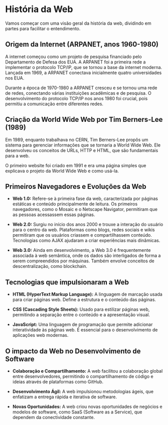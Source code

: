 # História da Web

Vamos começar com uma visão geral da história da web, dividindo em partes para facilitar o entendimento.

## Origem da Internet (ARPANET, anos 1960-1980)

A internet começou como um projeto de pesquisa financiado pelo Departamento de Defesa dos EUA. A ARPANET foi a primeira rede a implementar o protocolo TCP/IP, que se tornou a base da internet moderna. Lançada em 1969, a ARPANET conectava inicialmente quatro universidades nos EUA.

Durante a época de 1970-1980 a ARPANET cresceu e se tornou uma rede de redes, conectando várias instituições acadêmicas e de pesquisa. O desenvolvimento do protocolo TCP/IP nos anos 1980 foi crucial, pois permitiu a comunicação entre diferentes redes.

## Criação da World Wide Web por Tim Berners-Lee (1989)

Em 1989, enquanto trabalhava no CERN, Tim Berners-Lee propôs um sistema para gerenciar informações que se tornaria a World Wide Web. Ele desenvolveu os conceitos de URLs, HTTP e HTML, que são fundamentais para a web.

O primeiro website foi criado em 1991 e era uma página simples que explicava o projeto da World Wide Web e como usá-la.

## Primeiros Navegadores e Evoluções da Web

- **Web 1.0:** Refere-se à primeira fase da web, caracterizada por páginas estáticas e conteúdo principalmente de leitura. Os primeiros navegadores, como o Mosaic e o Netscape Navigator, permitiram que as pessoas acessassem essas páginas.

- **Web 2.0:** Surgiu no início dos anos 2000 e trouxe a interação do usuário para o centro da web. Plataformas como blogs, redes sociais e wikis permitiram que os usuários criassem e compartilhassem conteúdo. Tecnologias como AJAX ajudaram a criar experiências mais dinâmicas.

- **Web 3.0:** Ainda em desenvolvimento, a Web 3.0 é frequentemente associada à web semântica, onde os dados são interligados de forma a serem compreendidos por máquinas. Também envolve conceitos de descentralização, como blockchain.

## Tecnologias que impulsionaram a Web

- **HTML (HyperText Markup Language):** A linguagem de marcação usada para criar páginas web. Define a estrutura e o conteúdo das páginas.

- **CSS (Cascading Style Sheets):** Usado para estilizar páginas web, permitindo a separação entre o conteúdo e a apresentação visual.

- **JavaScript:** Uma linguagem de programação que permite adicionar interatividade às páginas web. É essencial para o desenvolvimento de aplicações web modernas.

## O impacto da Web no Desenvolvimento de Software

- **Colaboração e Compartilhamento:** A web facilitou a colaboração global entre desenvolvedores, permitindo o compartilhamento de código e ideias através de plataformas como GitHub.

- **Desenvolvimento Ágil:** A web impulsionou metodologias ágeis, que enfatizam a entrega rápida e iterativa de software.

- **Novas Oportunidades:** A web criou novas oportunidades de negócios e modelos de software, como SaaS (Software as a Service), que dependem da conectividade constante.